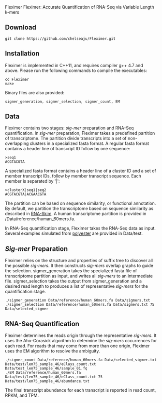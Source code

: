Fleximer
Fleximer: Accurate Quantification of RNA-Seq via Variable Length k-mers

## Download
```
git clone https://github.com/chelseaju/Fleximer.git
```

## Installation
Fleximer is implemented in C++11, and requires compiler g++ 4.7 and above. Please run the following commands to compile the executables:
```
cd Fleximer
make
```
Binary files are also provided:
```
sigmer_generation, sigmer_selection, sigmer_count, EM
```

## Data
Fleximer contains two stages: *sig-mer* preparation and RNA-Seq quantification. In *sig-mer* preparation, Fleximer takes a predefined partition of transcriptome. The partition divide transcripts into a set of non-overlapping clusters in a specialized fasta format. A regular fasta format contains a header line of transcript ID follow by one sequence:
```
>seq1
ACGTACGTA
```
A specialized fasta format contains a header line of a cluster ID and a set of member transcript IDs, follow by member transcript sequence. Each member is separated by '|':
```
>clusterX|seq1|seq2
ACGTACGTA|ACGAACGTA
```
The partition can be based on sequence similarity, or functional annotation. By default, we partition the transcriptome based on sequence similarity as described in [RNA-Skim](https://github.com/chelseaju/RNASkim). A human transcriptome partition is provided in /Data/reference/human_60mers.fa.

In RNA-Seq quantification stage, Fleximer takes the RNA-Seq data as input. Several examples simulated from [polyester](https://github.com/alyssafrazee/polyester) are provided in Data/test.

## *Sig-mer* Preparation
Fleximer relies on the structure and properties of suffix tree to discover all the possible *sig-mers*. It then constructs *sig-mers* overlap graphs to guide the selection. sigmer_generation takes the specialized fasta file of transcriptome partition as input, and writes all *sig-mers* to an intermediate file. sigmer_selection takes the output from sigmer_generation and a desired read length to produces a list of representative *sig-mers* for the quantification stage.

```
./sigmer_generation Data/reference/human_60mers.fa Data/sigmers.txt
./sigmer_selection Data/reference/human_60mers.fa Data/sigmers.txt 75 Data/selected_sigmer
```

## RNA-Seq Quantification
Fleximer determines the reads origin through the representative *sig-mers*. It uses the Aho-Corasick algorithm to determine the *sig-mers* occurrences for each read. For reads that may come from more than one origin, Fleximer uses the EM algorithm to resolve the ambiguity.
```
./sigmer_count Data/reference/human_60mers.fa Data/selected_sigmer.txt Data/test/len75_sample_46/eClass_count.txt Data/test_len75_sample_46/sample_01.fq
./EM Data/reference/human_60mers.fa Data/test/len75_sample_46/eClass_count.txt 75 Data/test/len75_sample_46/abundance.txt 
```

The final transcript abundance for each transcript is reported in read count, RPKM, and TPM.
